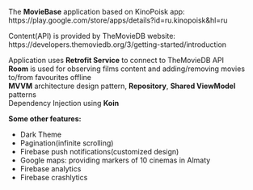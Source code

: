 <p>The <b>MovieBase</b> application based on KinoPoisk app: https://play.google.com/store/apps/details?id=ru.kinopoisk&hl=ru<p>
<p>Content(API) is provided by TheMovieDB website: https://developers.themoviedb.org/3/getting-started/introduction<p>
<p>Application uses <b>Retrofit Service</b> to connect to TheMovieDB API<br>
<b>Room</b> is used for observing films content and adding/removing movies to/from favourites offline<br>
<b>MVVM</b> architecture design pattern, <b>Repository</b>, <b>Shared ViewModel</b> patterns<br>
Dependency Injection using <b>Koin</b>
</p>


<p><b>Some other features:</b></p>

<ul>
 <li>Dark Theme</li>
<li>Pagination(infinite scrolling)</li>
<li>Firebase push notifications(customized design)</li>
<li>Google maps: providing markers of 10 cinemas in Almaty</li>
<li>Firebase analytics</li>
<li>Firebase crashlytics</li>
</ul>

